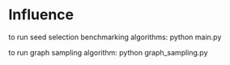 # Influence

to run seed selection benchmarking algorithms:
python main.py


to run graph sampling algorithm:
python graph_sampling.py
